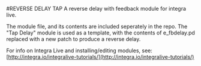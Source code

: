 #REVERSE DELAY TAP
A reverse delay with feedback module for integra live. 

The module file, and its contents are included seperately in the repo. The "Tap Delay" module is used as a template, with the contents of e_fbdelay.pd replaced with a new patch to produce a reverse delay. 

For info on Integra Live and installing/editing modules, see: [http://integra.io/integralive-tutorials/](http://integra.io/integralive-tutorials/)
